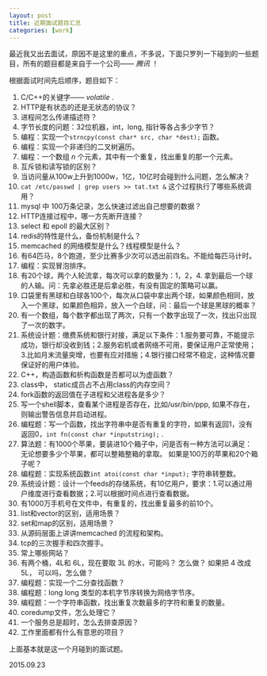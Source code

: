 ```yaml
---
layout: post
title: 近期面试题目汇总
categories: [work]
---
```


最近我又出去面试，原因不是这里的重点，不多说，下面只罗列一下碰到的一些题目，所有的题目都是来自于一个公司—— *腾讯* ！

根据面试时间先后顺序，题目如下：

1. C/C++的关键字—— *volatile* .
2. HTTP是有状态的还是无状态的协议？
3. 进程间怎么传递描述符？
4. 字节长度的问题：32位机器，int，long, 指针等各占多少字节？
5. 编程：实现一个`strncpy(const char* src, char *dest);` 函数。
6. 编程：实现一个非递归的二叉树遍历。
7. 编程：一个数组 *n* 个元素，其中有一个重复，找出重复的那一个元素。
8. 互斥锁和读写锁的区别？
9. 当访问量从100w上升到1000w，1亿，10亿时会碰到什么问题，怎么解决？
10. `cat /etc/passwd | grep users >> tat.txt &` 这个过程执行了哪些系统调用？
11. mysql 中 100万条记录，怎么快速过滤出自己想要的数据？
12. HTTP连接过程中，哪一方先断开连接？
13. select 和 epoll 的最大区别？
14. redis的特性是什么，备份机制是什么？
15. memcached 的网络模型是什么？线程模型是什么？
16. 有64匹马，8个跑道，至少比赛多少次可以选出前四名。不能给每匹马计时。
17. 编程：实现冒泡排序。
18. 有20个球，两个人轮流拿，每次可以拿的数量为：1，2，4. 拿到最后一个球的人输。问：先拿必胜还是后拿必胜，有没有固定的策略可以赢。
19. 口袋里有黑球和白球各100个，每次从口袋中拿出两个球，如果颜色相同，放入一个黑球，如果颜色相异，放入一个白球，问：最后一个球是黑球的概率？
20. 有一个数组，每个数字都出现了两次，只有一个数字出现了一次，找出只出现了一次的数字。
21. 系统设计题：缴费系统和银行对接，满足以下条件：1.服务要可靠，不能提示成功，银行却没收到钱；2.服务宕机或者网络不可用，要保证用户正常使用；3.比如月末流量突增，也要有应对措施；4.银行接口经常不稳定，这种情况要保证好的用户体验。
22. C++，构造函数和析构函数是否都可以为虚函数？
23. class中， static成员占不占用class的内存空间？
24. fork函数的返回值在子进程和父进程各是多少？
25. 写一个shell脚本，查看某个进程是否存在，比如/usr/bin/ppp, 如果不存在，则输出警告信息并启动进程。
26. 编程题：写一个函数，找出字符串中是否有重复的字符，如果有返回1，没有返回0，`int fn(const char *inputstring);` .
27. 算法题：有1000个苹果，要装进10个箱子中，问是否有一种方法可以满足：无论想要多少个苹果，都可以整箱整箱的拿取。 如果是100万的苹果和20个箱子呢？
28. 编程题：实现系统函数`int atoi(const char *input);` 字符串转整数。
29. 系统设计题：设计一个feeds的存储系统，有10亿用户，要求：1.可以通过用户维度进行查看数据；2.可以根据时间点进行查看数据。
30. 有1000万手机号在文件中，有重复的，找出重复最多的前10个。
31. list和vector的区别，适用场景？
32. set和map的区别，适用场景？
33. 从源码层面上讲讲memcached 的流程和架构。
34. tcp的三次握手和四次握手。
35. 常上哪些网站？
36. 有两个桶，4L和 6L，现在要取 3L 的水，可能吗？ 怎么做？ 如果把 4 改成 5L， 可以吗，怎么做？
37. 编程题：实现一个二分查找函数？
38. 编程题：long long 类型的本机字节序转换为网络字节序。
39. 编程题：一个字符串函数，找出重复次数最多的字符和重复的数量。
40. coredump文件，怎么处理它？
41. 一个服务总是超时，怎么去排查原因？
42. 工作里面都有什么有意思的项目？


上面基本就是这一个月碰到的面试题。

2015.09.23
